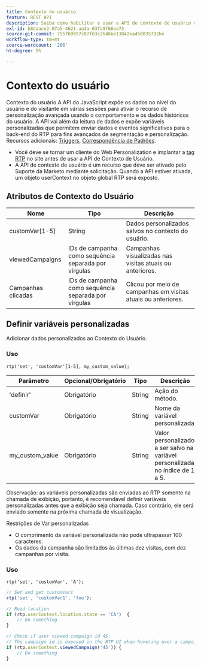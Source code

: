 ```yaml
---
title: Contexto do usuário
feature: REST API
description: Saiba como habilitar e usar a API de contexto de usuário do Marketo RTP para definir variáveis personalizadas, ler dados do usuário nas visitas e rastrear campanhas visualizadas e clicadas.
exl-id: b8daace2-07a5-4621-aa3a-03fa9f66ea73
source-git-commit: 7557b9957c87f63c2646be13842ea450035792be
workflow-type: tm+mt
source-wordcount: '286'
ht-degree: 5%

---
```


# Contexto do usuário

Contexto do usuário A API do JavaScript expõe os dados no nível do usuário e do visitante em várias sessões para ativar o recurso de personalização avançada usando o comportamento e os dados históricos do usuário. A API vai além da leitura de dados e expõe variáveis personalizadas que permitem enviar dados e eventos significativos para o back-end do RTP para fins avançados de segmentação e personalização. Recursos adicionais: [Triggers](../javascript-api/triggers.md), [Correspondência de Padrões](../javascript-api/pattern-match.md).

- Você deve se tornar um cliente do Web Personalization e implantar a [tag RTP](https://experienceleague.adobe.com/en/docs/marketo/using/product-docs/web-personalization/rtp-tag-implementation/deploy-the-rtp-javascript) no site antes de usar a API de Contexto de Usuário.
- A API de contexto de usuário é um recurso que deve ser ativado pelo Suporte da Marketo mediante solicitação. Quando a API estiver ativada, um objeto userContext no objeto global RTP será exposto.

## Atributos de Contexto do Usuário

| Nome | Tipo | Descrição |
|------------------|-------------|------|
| customVar[1-5] | String | Dados personalizados salvos no contexto do usuário. |
| viewedCampaigns | IDs de campanha como sequência separada por vírgulas | Campanhas visualizadas nas visitas atuais ou anteriores. |
| Campanhas clicadas | IDs de campanha como sequência separada por vírgulas | Clicou por meio de campanhas em visitas atuais ou anteriores. |

## Definir variáveis personalizadas

Adicionar dados personalizados ao Contexto do Usuário.

### Uso

`rtp('set', 'customVar'[1-5], my_custom_value);`

| Parâmetro | Opcional/Obrigatório | Tipo | Descrição |
|-----------------|-------------------|--------|-----------------|
| &#39;definir&#39; | Obrigatório | String | Ação do método. |
| customVar | Obrigatório | String | Nome da variável personalizada. |
| my_custom_value | Obrigatório | String | Valor personalizado a ser salvo na variável personalizada no índice de 1 a 5. |

Observação: as variáveis personalizadas são enviadas ao RTP somente na chamada de exibição, portanto, é recomendável definir variáveis personalizadas antes que a exibição seja chamada. Caso contrário, ele será enviado somente na próxima chamada de visualização.

Restrições de Var personalizadas

- O comprimento da variável personalizada não pode ultrapassar 100 caracteres.
- Os dados da campanha são limitados às últimas dez visitas, com dez campanhas por visita.

### Uso

`rtp('set', 'customVar', 'A');`

```javascript
// Set and get customVars
rtp('set', 'customVar1', 'foo');

// Read location
if (rtp.userContext.location.state == 'CA')  {
    // Do something
}

// Check if user viewed campaign id 45:
// The campaign id is exposed in the RTP UI when hovering over a campaign name.
if (rtp.userContext.viewedCampaign('45')) {
    // Do something
}
```
